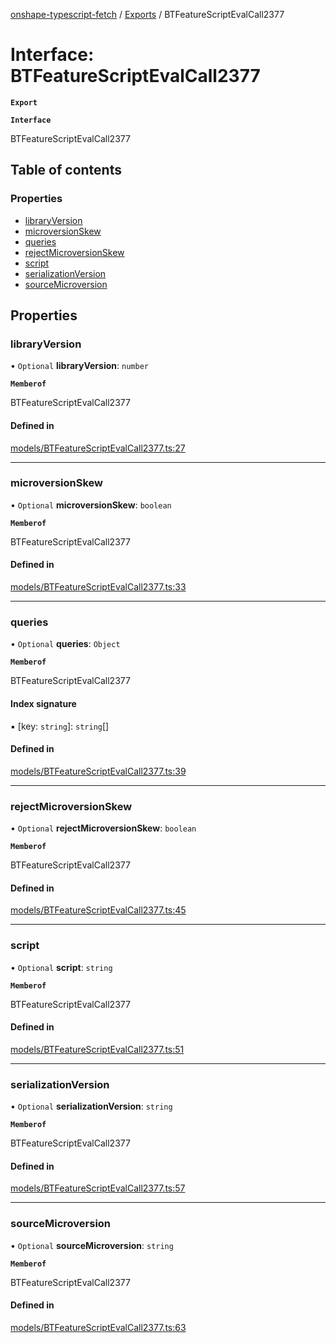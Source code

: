 [onshape-typescript-fetch](../README.md) / [Exports](../modules.md) / BTFeatureScriptEvalCall2377

# Interface: BTFeatureScriptEvalCall2377

**`Export`**

**`Interface`**

BTFeatureScriptEvalCall2377

## Table of contents

### Properties

- [libraryVersion](BTFeatureScriptEvalCall2377.md#libraryversion)
- [microversionSkew](BTFeatureScriptEvalCall2377.md#microversionskew)
- [queries](BTFeatureScriptEvalCall2377.md#queries)
- [rejectMicroversionSkew](BTFeatureScriptEvalCall2377.md#rejectmicroversionskew)
- [script](BTFeatureScriptEvalCall2377.md#script)
- [serializationVersion](BTFeatureScriptEvalCall2377.md#serializationversion)
- [sourceMicroversion](BTFeatureScriptEvalCall2377.md#sourcemicroversion)

## Properties

### libraryVersion

• `Optional` **libraryVersion**: `number`

**`Memberof`**

BTFeatureScriptEvalCall2377

#### Defined in

[models/BTFeatureScriptEvalCall2377.ts:27](https://github.com/toebes/onshape-typescript-fetch/blob/3e11ae1/models/BTFeatureScriptEvalCall2377.ts#L27)

___

### microversionSkew

• `Optional` **microversionSkew**: `boolean`

**`Memberof`**

BTFeatureScriptEvalCall2377

#### Defined in

[models/BTFeatureScriptEvalCall2377.ts:33](https://github.com/toebes/onshape-typescript-fetch/blob/3e11ae1/models/BTFeatureScriptEvalCall2377.ts#L33)

___

### queries

• `Optional` **queries**: `Object`

**`Memberof`**

BTFeatureScriptEvalCall2377

#### Index signature

▪ [key: `string`]: `string`[]

#### Defined in

[models/BTFeatureScriptEvalCall2377.ts:39](https://github.com/toebes/onshape-typescript-fetch/blob/3e11ae1/models/BTFeatureScriptEvalCall2377.ts#L39)

___

### rejectMicroversionSkew

• `Optional` **rejectMicroversionSkew**: `boolean`

**`Memberof`**

BTFeatureScriptEvalCall2377

#### Defined in

[models/BTFeatureScriptEvalCall2377.ts:45](https://github.com/toebes/onshape-typescript-fetch/blob/3e11ae1/models/BTFeatureScriptEvalCall2377.ts#L45)

___

### script

• `Optional` **script**: `string`

**`Memberof`**

BTFeatureScriptEvalCall2377

#### Defined in

[models/BTFeatureScriptEvalCall2377.ts:51](https://github.com/toebes/onshape-typescript-fetch/blob/3e11ae1/models/BTFeatureScriptEvalCall2377.ts#L51)

___

### serializationVersion

• `Optional` **serializationVersion**: `string`

**`Memberof`**

BTFeatureScriptEvalCall2377

#### Defined in

[models/BTFeatureScriptEvalCall2377.ts:57](https://github.com/toebes/onshape-typescript-fetch/blob/3e11ae1/models/BTFeatureScriptEvalCall2377.ts#L57)

___

### sourceMicroversion

• `Optional` **sourceMicroversion**: `string`

**`Memberof`**

BTFeatureScriptEvalCall2377

#### Defined in

[models/BTFeatureScriptEvalCall2377.ts:63](https://github.com/toebes/onshape-typescript-fetch/blob/3e11ae1/models/BTFeatureScriptEvalCall2377.ts#L63)
